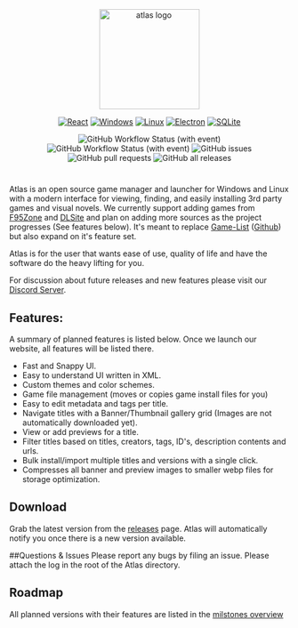 <div align="center">
  <a href="https://atlas-gamesdb.com/">
    <img height="180px" src="https://github.com/towerwatchman/Atlas/blob/master/Atlas/assets/Images/atlas_logo.svg" alt="atlas logo">
  </a>
  
<!--![GitHub release (with filter)](https://img.shields.io/github/v/release/towerwatchman/Atlas?style=flat&logo=github&logoColor=white&label=)-->
[![React](https://img.shields.io/badge/-ReactJs-61DAFB?logo=react&logoColor=white&style=for-the-badge)](#)
[![Windows](https://custom-icon-badges.demolab.com/badge/Windows-0078D6?logo=windows11&logoColor=white)](#)
[![Linux](https://img.shields.io/badge/Linux-FCC624?style=for-the-badge&logo=linux&logoColor=black)](#)
[![Electron](https://img.shields.io/badge/-electron-F1C40F?style=for-the-badge&labelColor=17202A&logo=electron&logoColor=61DBFB)](#)
[![SQLite](https://img.shields.io/badge/SQLite-%2307405e.svg?logo=sqlite&logoColor=white)](#)
<!--![Static Badge](https://img.shields.io/badge/-docs-green.svg?logo=Wikipedia)-->

![GitHub Workflow Status (with event)](https://img.shields.io/github/actions/workflow/status/towerwatchman/Atlas/.github%2Fworkflows%2Frelease.yml?event=push&label=release)
![GitHub Workflow Status (with event)](https://img.shields.io/github/actions/workflow/status/towerwatchman/Atlas/.github%2Fworkflows%2Fnightly.yml?event=push&label=nightly)
![GitHub issues](https://img.shields.io/github/issues/towerwatchman/Atlas)
![GitHub pull requests](https://img.shields.io/github/issues-pr-raw/towerwatchman/Atlas?label=pull%20request)
![GitHub all releases](https://img.shields.io/github/downloads/towerwatchman/Atlas/total)
<!--![GitHub Workflow Status (with event)](https://img.shields.io/github/actions/workflow/status/towerwatchman/Atlas/.github%2Fworkflows%2Fpr-test-build.yml?event=push&label=pr)-->
</div>

#
Atlas is an open source game manager and launcher for Windows and Linux with a modern interface for viewing, finding, and easily installing 3rd party games and visual novels.
We currently support adding games from [F95Zone](https://f95zone.to/) and [DLSite](https://www.dlsite.com/) and plan on adding more sources as the project progresses (See features below).
It's meant to replace [Game-List](https://www.game-list.org) ([Github](https://github.com/game-list/game-list)) but also expand on it's feature set.

Atlas is for the user that wants ease of use, quality of life and have the software do the heavy lifting for you.

For discussion about future releases and new features please visit our [Discord Server](https://discord.gg/XpTHvYbYyz).

## Features:
A summary of planned features is listed below. Once we launch our website, all features will be listed there. 
- Fast and Snappy UI.
- Easy to understand UI written in XML.
- Custom themes and color schemes.
- Game file management (moves or copies game install files for you)
- Easy to edit metadata and tags per title.
- Navigate titles with a Banner/Thumbnail gallery grid (Images are not automatically downloaded yet).
- View or add previews for a title.
- Filter titles based on titles, creators, tags, ID's, description contents and urls.
- Bulk install/import multiple titles and versions with a single click.
- Compresses all banner and preview images to smaller webp files for storage optimization.

## Download
Grab the latest version from the [releases](https://github.com/towerwatchman/Atlas/releases) page. Atlas will automatically notify you once there is a new version available. 

##Questions & Issues
Please report any bugs by filing an issue. Please attach the log in the root of the Atlas directory.


## Roadmap
All planned versions with their features are listed in the [milstones overview](https://github.com/towerwatchman/Atlas/milestones)